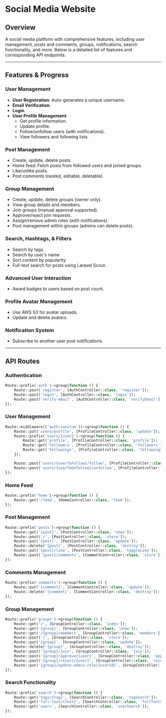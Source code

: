 # Social Media Website

## Overview
A social media platform with comprehensive features, including user management, posts and comments, groups, notifications, search functionality, and more. Below is a detailed list of features and corresponding API endpoints.

---

## Features & Progress

### **User Management**
- **User Registration**: Auto-generates a unique username.
- **Email Verification**.
- **Login**.
- **User Profile Management**:
    - Get profile information.
    - Update profile.
    - Follow/unfollow users (with notifications).
    - View followers and following lists.

### **Post Management**
- Create, update, delete posts.
- Home feed: Fetch posts from followed users and joined groups.
- Like/unlike posts.
- Post comments (nested, editable, deletable).

### **Group Management**
- Create, update, delete groups (owner only).
- View group details and members.
- Join groups (manual approval supported).
- Approve/reject join requests.
- Assign/remove admin roles (with notifications).
- Post management within groups (admins can delete posts).

### **Search, Hashtags, & Filters**
- Search by tags.
- Search by user's name
- Sort content by popularity.
- Full-text search for posts using Laravel Scout.

### **Advanced User Interaction**
- Award badges to users based on post count.

### **Profile Avatar Management**
- Use AWS S3 for avatar uploads.
- Update and delete avatars.

### **Notification System**
- Subscribe to another user post notifications.

---

## API Routes

### **Authentication**
```php
Route::prefix('auth')->group(function () {
    Route::post('register', [AuthController::class, 'register']);
    Route::post('login', [AuthController::class, 'login']);
    Route::post('verify-email', [AuthController::class, 'verifyEmail']);
});
```

### **User Management**
```php
Route::middleware(['auth:sanctum'])->group(function () {
    Route::put('users/profile', [ProfileController::class, 'update']);
    Route::prefix('users/{user}')->group(function () {
        Route::get('profile', [ProfileController::class, 'profile']);
        Route::get('followers', [ProfileController::class, 'followers']);
        Route::get('followings', [ProfileController::class, 'followings']);
    });

    Route::post('users/{userToFollow}/follow', [ProfileController::class, 'follow']);
    Route::post('users/{userToUnfollow}/unfollow', [ProfileController::class, 'unfollow']);
});
```

### **Home Feed**
```php
Route::prefix('home')->group(function () {
    Route::get('/feed', [HomeController::class, 'feed']);
});
```

### **Post Management**
```php
Route::prefix('posts')->group(function () {
    Route::get('{post}', [PostController::class, 'show']);
    Route::post('/', [PostController::class, 'store']);
    Route::put('{post}', [PostController::class, 'update']);
    Route::delete('{post}', [PostController::class, 'destroy']);
    Route::put('{post}/like', [PostController::class, 'toggleLike']);
    Route::post('{post}/comments', [CommentController::class, 'store']);
});
```

### **Comments Management**
```php
Route::prefix('comments')->group(function () {
    Route::put('{comment}', [CommentController::class, 'update']);
    Route::delete('{comment}', [CommentController::class, 'destroy']);
});
```

### **Group Management**
```php
Route::prefix('groups')->group(function () {
    Route::get('/', [GroupController::class, 'index']);
    Route::get('{group}', [GroupController::class, 'show']);
    Route::get('/{group}/members', [GroupController::class, 'members']);
    Route::post('/', [GroupController::class, 'store']);
    Route::put('{group}', [GroupController::class, 'update']);
    Route::delete('{group}', [GroupController::class, 'destroy']);
    Route::post('{group}/join', [GroupController::class, 'join']);
    Route::post('{group}/approve/{user}', [GroupController::class, 'approveRequest']);
    Route::post('{group}/reject/{user}', [GroupController::class, 'rejectRequest']);
    Route::put('{group}/update-admin-role/{userId}', [GroupController::class, 'updateAdminRole']);
});
```

### **Search Functionality**
```php
Route::prefix('search')->group(function () {
    Route::get('tags/{tag}', [SearchController::class, 'tagSearch']);
    Route::get('full-text/{text}', [SearchController::class, 'fullTextSearch']);
    Route::get('users', [SearchController::class, 'userSearch']);
});
```

